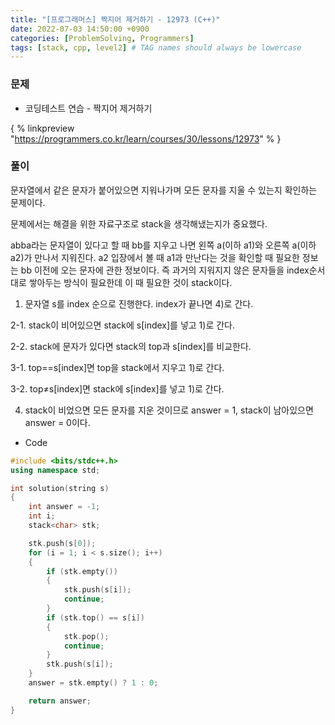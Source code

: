 ```yaml
---
title: "[프로그래머스] 짝지어 제거하기 - 12973 (C++)"
date: 2022-07-03 14:50:00 +0900
categories: [ProblemSolving, Programmers]
tags: [stack, cpp, level2] # TAG names should always be lowercase
---
```


### 문제

- 코딩테스트 연습 - 짝지어 제거하기

{ % linkpreview "https://programmers.co.kr/learn/courses/30/lessons/12973" % }

### 풀이

문자열에서 같은 문자가 붙어있으면 지워나가며 모든 문자를 지울 수 있는지 확인하는 문제이다.

문제에서는 해결을 위한 자료구조로 stack을 생각해냈는지가 중요했다.

abba라는 문자열이 있다고 할 때 bb를 지우고 나면 왼쪽 a(이하 a1)와 오른쪽 a(이하 a2)가 만나서 지워진다. a2 입장에서 볼 때 a1과 만난다는 것을 확인할 때 필요한 정보는 bb 이전에 오는 문자에 관한 정보이다. 즉 과거의 지워지지 않은 문자들을 index순서대로 쌓아두는 방식이 필요한데 이 때 필요한 것이 stack이다.

1. 문자열 s를 index 순으로 진행한다. index가 끝나면 4)로 간다.

2-1. stack이 비어있으면 stack에 s[index]를 넣고 1)로 간다.

2-2. stack에 문자가 있다면 stack의 top과 s[index]를 비교한다.

3-1. top==s[index]면 top을 stack에서 지우고 1)로 간다.

3-2. top≠s[index]면 stack에 s[index]를 넣고 1)로 간다.

4. stack이 비었으면 모든 문자를 지운 것이므로 answer = 1, stack이 남아있으면 answer = 0이다.

- Code

```cpp
#include <bits/stdc++.h>
using namespace std;

int solution(string s)
{
    int answer = -1;
    int i;
    stack<char> stk;

    stk.push(s[0]);
    for (i = 1; i < s.size(); i++)
    {
        if (stk.empty())
        {
            stk.push(s[i]);
            continue;
        }
        if (stk.top() == s[i])
        {
            stk.pop();
            continue;
        }
        stk.push(s[i]);
    }
    answer = stk.empty() ? 1 : 0;

    return answer;
}
```
